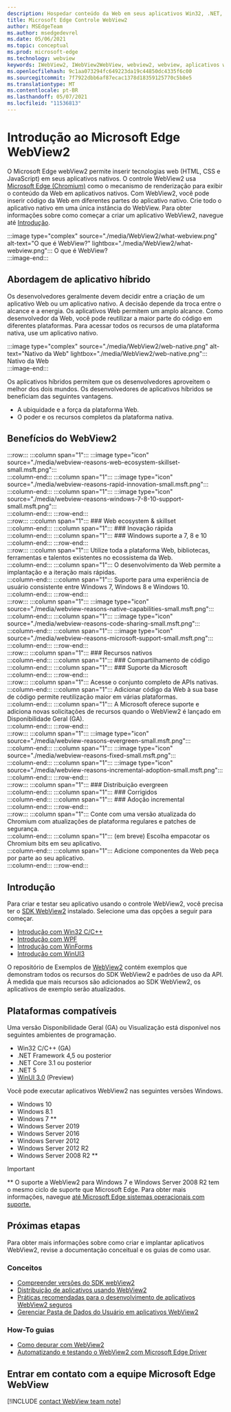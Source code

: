 ```yaml
---
description: Hospedar conteúdo da Web em seus aplicativos Win32, .NET, UWP com o controle Microsoft Edge WebView2
title: Microsoft Edge Controle WebView2
author: MSEdgeTeam
ms.author: msedgedevrel
ms.date: 05/06/2021
ms.topic: conceptual
ms.prod: microsoft-edge
ms.technology: webview
keywords: IWebView2, IWebView2WebView, webview2, webview, aplicativos win32, win32, edge, ICoreWebView2, CoreWebView2, ICoreWebView2Host, controle de navegador, html de borda, formulários Windows, WinForms, WPF, .NET, WinUI, Project Reunião
ms.openlocfilehash: 9c1aa073294fc649223da19c44850dc4335f6c00
ms.sourcegitcommit: 7f7922dbb6af87ecac1378d18359125770c5b8e5
ms.translationtype: MT
ms.contentlocale: pt-BR
ms.lasthandoff: 05/07/2021
ms.locfileid: "11536813"
---
```

# <a name="introduction-to-microsoft-edge-webview2"></a>Introdução ao Microsoft Edge WebView2  

O Microsoft Edge webView2 permite inserir tecnologias web \(HTML, CSS e JavaScript\) em seus aplicativos nativos.  O controle WebView2 usa [Microsoft Edge (Chromium)][MicrosoftedgeinsiderMain] como o mecanismo de renderização para exibir o conteúdo da Web em aplicativos nativos.  Com WebView2, você pode inserir código da Web em diferentes partes do aplicativo nativo.  Crie todo o aplicativo nativo em uma única instância do WebView.  Para obter informações sobre como começar a criar um aplicativo WebView2, navegue até [Introdução](#get-started).  

:::image type="complex" source="./media/WebView2/what-webview.png" alt-text="O que é WebView?" lightbox="./media/WebView2/what-webview.png":::
   O que é WebView?  
:::image-end:::    

## <a name="hybrid-app-approach"></a>Abordagem de aplicativo híbrido  

Os desenvolvedores geralmente devem decidir entre a criação de um aplicativo Web ou um aplicativo nativo.  A decisão depende da troca entre o alcance e a energia.  Os aplicativos Web permitem um amplo alcance.  Como desenvolvedor da Web, você pode reutilizar a maior parte do código em diferentes plataformas.  Para acessar todos os recursos de uma plataforma nativa, use um aplicativo nativo.  

:::image type="complex" source="./media/WebView2/web-native.png" alt-text="Nativo da Web" lightbox="./media/WebView2/web-native.png":::
   Nativo da Web  
:::image-end:::    

Os aplicativos híbridos permitem que os desenvolvedores aproveitem o melhor dos dois mundos.  Os desenvolvedores de aplicativos híbridos se beneficiam das seguintes vantagens.  

*   A ubiquidade e a força da plataforma Web.  
*   O poder e os recursos completos da plataforma nativa.  
    
## <a name="webview2-benefits"></a>Benefícios do WebView2   

:::row:::
   :::column span="1":::
      :::image type="icon" source="./media/webview-reasons-web-ecosystem-skillset-small.msft.png":::  
   :::column-end:::
   :::column span="1":::
      :::image type="icon" source="./media/webview-reasons-rapid-innovation-small.msft.png":::  
   :::column-end:::
   :::column span="1":::
      :::image type="icon" source="./media/webview-reasons-windows-7-8-10-support-small.msft.png":::  
   :::column-end:::
:::row-end:::  
:::row:::
   :::column span="1":::
      ### <a name="web-ecosystem--skillset"></a>Web ecosystem & skillset  
   :::column-end:::
   :::column span="1":::
      ### <a name="rapid-innovation"></a>Inovação rápida  
   :::column-end:::
   :::column span="1":::
      ### <a name="windows-7-8-and-10-support"></a>Windows suporte a 7, 8 e 10  
   :::column-end:::
:::row-end:::  
:::row:::
   :::column span="1":::
      Utilize toda a plataforma Web, bibliotecas, ferramentas e talentos existentes no ecossistema da Web.  
   :::column-end:::
   :::column span="1":::
      O desenvolvimento da Web permite a implantação e a iteração mais rápidas.  
   :::column-end:::
   :::column span="1":::
      Suporte para uma experiência de usuário consistente entre Windows 7, Windows 8 e Windows 10.  
   :::column-end:::
:::row-end:::  
:::row:::
   :::column span="1":::
      :::image type="icon" source="./media/webview-reasons-native-capabilities-small.msft.png":::  
   :::column-end:::
   :::column span="1":::
      :::image type="icon" source="./media/webview-reasons-code-sharing-small.msft.png":::  
   :::column-end:::
   :::column span="1":::
      :::image type="icon" source="./media/webview-reasons-microsoft-support-small.msft.png":::  
   :::column-end:::
:::row-end:::  
:::row:::
   :::column span="1":::
      ### <a name="native-capabilities"></a>Recursos nativos  
   :::column-end:::
   :::column span="1":::
      ### <a name="code-sharing"></a>Compartilhamento de código  
   :::column-end:::
   :::column span="1":::
      ### <a name="microsoft-support"></a>Suporte da Microsoft  
   :::column-end:::
:::row-end:::  
:::row:::
   :::column span="1":::
      Acesse o conjunto completo de APIs nativas.  
   :::column-end:::
   :::column span="1":::
      Adicionar código da Web à sua base de código permite reutilização maior em várias plataformas.  
   :::column-end:::
   :::column span="1":::
      A Microsoft oferece suporte e adiciona novas solicitações de recursos quando o WebView2 é lançado em Disponibilidade Geral \(GA\).  
   :::column-end:::
:::row-end:::  
:::row:::
   :::column span="1":::
      :::image type="icon" source="./media/webview-reasons-evergreen-small.msft.png":::  
   :::column-end:::
   :::column span="1":::
      :::image type="icon" source="./media/webview-reasons-fixed-small.msft.png":::  
   :::column-end:::
   :::column span="1":::
      :::image type="icon" source="./media/webview-reasons-incremental-adoption-small.msft.png":::  
   :::column-end:::
:::row-end:::  
:::row:::
   :::column span="1":::
      ### <a name="evergreen-distribution"></a>Distribuição evergreen  
   :::column-end:::
   :::column span="1":::
      ### <a name="fixed"></a>Corrigidos  
   :::column-end:::
   :::column span="1":::
      ### <a name="incremental-adoption"></a>Adoção incremental  
   :::column-end:::
:::row-end:::  
:::row:::
   :::column span="1":::
      Conte com uma versão atualizada do Chromium com atualizações de plataforma regulares e patches de segurança.  
   :::column-end:::
   :::column span="1":::
      \(em breve\) Escolha empacotar os Chromium bits em seu aplicativo.  
   :::column-end:::
   :::column span="1":::
      Adicione componentes da Web peça por parte ao seu aplicativo.  
   :::column-end:::
:::row-end:::  

## <a name="get-started"></a>Introdução  

Para criar e testar seu aplicativo usando o controle WebView2, você precisa ter <!--both [Microsoft Edge (Chromium)][MicrosoftedgeinsiderDownload] and  -->o [SDK WebView2][NugetPackagesMicrosoftWebWebView2] instalado.  Selecione uma das opções a seguir para começar.  

*   [Introdução com Win32 C/C++][Webview2GetStartedWin32]  
*   [Introdução com WPF][Webview2GetStartedWpf]  
*   [Introdução com WinForms][Webview2GetStartedWinforms]  
*   [Introdução com WinUI3][Webview2GetStartedWinui]  
    
O repositório de Exemplos de [WebView2][GithubMicrosoftedgeWebview2samples] contém exemplos que demonstram todos os recursos do SDK WebView2 e padrões de uso da API.  À medida que mais recursos são adicionados ao SDK WebView2, os aplicativos de exemplo serão atualizados.  

## <a name="supported-platforms"></a>Plataformas compatíveis  

Uma versão Disponibilidade Geral \(GA\) ou Visualização está disponível nos seguintes ambientes de programação.  

*   Win32 C/C++ \(GA\)  
*   .NET Framework 4,5 ou posterior  
*   .NET Core 3.1 ou posterior  
*   .NET 5  
*   [WinUI 3.0][UwpToolkitsWinui3] \(Preview\)  
    
Você pode executar aplicativos WebView2 nas seguintes versões Windows.  

*   Windows 10  
*   Windows 8.1  
*   Windows 7 \*\*  
*   Windows Server 2019  
*   Windows Server 2016  
*   Windows Server 2012  
*   Windows Server 2012 R2  
*   Windows Server 2008 R2 \*\*  
    
> [!IMPORTANT]
> \*\* O suporte a WebView2 para Windows 7 e Windows Server 2008 R2 tem o mesmo ciclo de suporte que Microsoft Edge.  Para obter mais informações, navegue [até Microsoft Edge sistemas operacionais com suporte.][DeployedgeMicrosoftEdgeSupportedOS]  

## <a name="next-steps"></a>Próximas etapas  

Para obter mais informações sobre como criar e implantar aplicativos WebView2, revise a documentação conceitual e os guias de como usar.  

### <a name="concepts"></a>Conceitos  

*   [Compreender versões do SDK webView2][Webview2ConceptsVersioning]  
*   [Distribuição de aplicativos usando WebView2][Webview2ConceptsDistribution]  
*   [Práticas recomendadas para o desenvolvimento de aplicativos WebView2 seguros][Webview2ConceptsSecurity]  
*   [Gerenciar Pasta de Dados do Usuário em aplicativos WebView2][Webview2ConceptsUserDataFolder]  
 
### <a name="how-to-guides"></a>How-To guias  

*   [Como depurar com WebView2][Webview2HowToDebug]  
*   [Automatizando e testando o WebView2 com Microsoft Edge Driver][Webview2HowToWebdriver]  

## <a name="getting-in-touch-with-the-microsoft-edge-webview-team"></a>Entrar em contato com a equipe Microsoft Edge WebView  

[!INCLUDE [contact WebView team note](./includes/contact-webview-team-note.md)]  

<!-- links -->  

[Webview2ConceptsDistribution]: ./concepts/distribution.md "Distribuição de aplicativos usando webView2 | Microsoft Docs"  
[Webview2ConceptsSecurity]: ./concepts/security.md "Práticas recomendadas para desenvolver aplicativos WebView2 seguros | Microsoft Docs"  
[Webview2ConceptsUserDataFolder]: ./concepts/user-data-folder.md "Gerenciar a pasta de dados do usuário | Microsoft Docs"  
[Webview2ConceptsVersioning]: ./concepts/versioning.md "Entenda as versões do SDK do WebView2 | Microsoft Docs"  
[Webview2GetStartedWin32]: ./get-started/win32.md "Começar com WebView2 | Microsoft Docs"  
[Webview2GetStartedWinforms]: ./get-started/winforms.md "Começar com o WebView2 em Windows aplicativos de formulários (Visualização) | Microsoft Docs"  
[Webview2GetStartedWinui]: ./get-started/winui.md "Começar a trabalhar com WebView2 no WinUI3 (Visualização) | Microsoft Docs"  
[Webview2GetStartedWpf]: ./get-started/wpf.md "Começar com WebView2 no WPF (Visualização) | Microsoft Docs"  
[Webview2HowToDebug]: ./how-to/debug.md "Como depurar com webView2 | Microsoft Docs"  
[Webview2HowToWebdriver]: ./how-to/webdriver.md "Automatizar e testar o WebView2 com Microsoft Edge driver | Microsoft Docs"  
[Webview2ReleaseNotes]: ./release-notes.md "Notas de versão do SDK WebView2 | Microsoft Docs"  

[UwpToolkitsWinui3]: /uwp/toolkits/winui3/index "Windows Biblioteca da Interface do Usuário 3 Visualização 2 (julho de 2020) | Microsoft Docs"  

[DeployedgeMicrosoftEdgeSupportedOS]: /deployedge/microsoft-edge-supported-operating-systems "Microsoft Edge sistemas operacionais com suporte | Microsoft Docs"  

[GithubMicrosoftedgeWebview2samples]: https://github.com/MicrosoftEdge/WebView2Samples "Exemplos de WebView2 - MicrosoftEdge/WebView2Samples | GitHub"  
[GithubMicrosoftedgeWebviewfeddback]: https://github.com/MicrosoftEdge/WebViewFeedback "Comentários do WebView - MicrosoftEdge/WebViewFeedback | GitHub"  

[MicrosoftedgeinsiderMain]: https://www.microsoftedgeinsider.com "Microsoft Edge Insider"  
[MicrosoftedgeinsiderDownload]: https://www.microsoftedgeinsider.com/download "Baixar Microsoft Edge Insider"  

[NugetPackagesMicrosoftWebWebView2]: https://www.nuget.org/packages/Microsoft.Web.WebView2 "Microsoft.Web.WebView2 | NuGet Galeria"  
